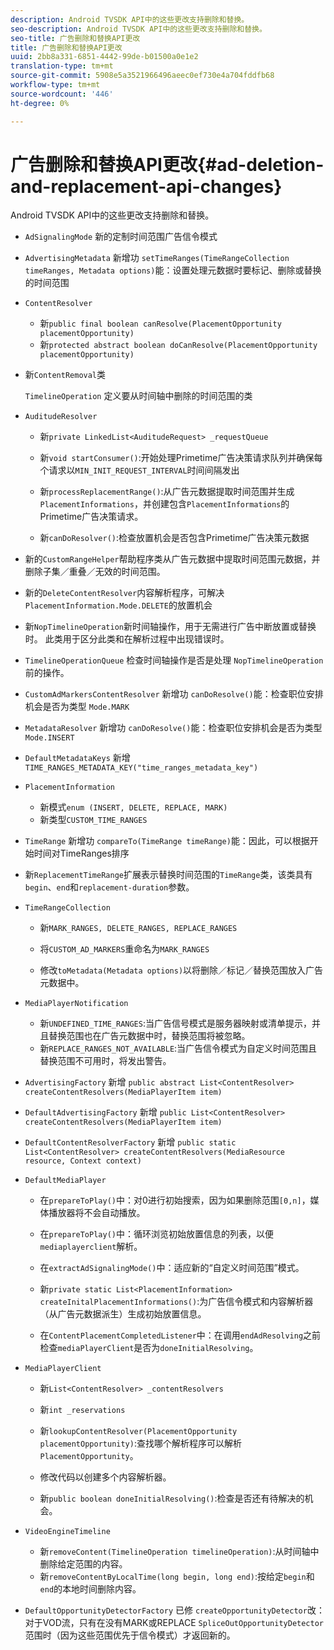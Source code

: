 ```yaml
---
description: Android TVSDK API中的这些更改支持删除和替换。
seo-description: Android TVSDK API中的这些更改支持删除和替换。
seo-title: 广告删除和替换API更改
title: 广告删除和替换API更改
uuid: 2bb8a331-6851-4442-99de-b01500a0e1e2
translation-type: tm+mt
source-git-commit: 5908e5a3521966496aeec0ef730e4a704fddfb68
workflow-type: tm+mt
source-wordcount: '446'
ht-degree: 0%

---
```



# 广告删除和替换API更改{#ad-deletion-and-replacement-api-changes}

Android TVSDK API中的这些更改支持删除和替换。

* `AdSignalingMode` 新的定制时间范围广告信令模式

* `AdvertisingMetadata` 新增功 `setTimeRanges(TimeRangeCollection timeRanges, Metadata options)`能：设置处理元数据时要标记、删除或替换的时间范围

* `ContentResolver`

   * 新`public final boolean canResolve(PlacementOpportunity placementOpportunity)`
   * 新`protected abstract boolean doCanResolve(PlacementOpportunity placementOpportunity)`

* 新`ContentRemoval`类

   `TimelineOperation` 定义要从时间轴中删除的时间范围的类

* `AuditudeResolver`

   * 新`private LinkedList<AuditudeRequest> _requestQueue`
   * 新`void startConsumer()`:开始处理Primetime广告决策请求队列并确保每个请求以`MIN_INIT_REQUEST_INTERVAL`时间间隔发出

   * 新`processReplacementRange()`:从广告元数据提取时间范围并生成`PlacementInformations`，并创建包含`PlacementInformations`的Primetime广告决策请求。

   * 新`canDoResolver()`:检查放置机会是否包含Primetime广告决策元数据

* 新的`CustomRangeHelper`帮助程序类从广告元数据中提取时间范围元数据，并删除子集／重叠／无效的时间范围。

* 新的`DeleteContentResolver`内容解析程序，可解决`PlacementInformation.Mode.DELETE`的放置机会

* 新`NopTimelineOperation`新时间轴操作，用于无需进行广告中断放置或替换时。 此类用于区分此类和在解析过程中出现错误时。

* `TimelineOperationQueue` 检查时间轴操作是否是处理 `NopTimelineOperation` 前的操作。

* `CustomAdMarkersContentResolver` 新增功 `canDoResolve()`能：检查职位安排机会是否为类型  `Mode.MARK`

* `MetadataResolver` 新增功 `canDoResolve()`能：检查职位安排机会是否为类型  `Mode.INSERT`

* `DefaultMetadataKeys` 新增  `TIME_RANGES_METADATA_KEY("time_ranges_metadata_key")`

* `PlacementInformation`

   * 新模式`enum (INSERT, DELETE, REPLACE, MARK)`
   * 新类型`CUSTOM_TIME_RANGES`

* `TimeRange` 新增功 `compareTo(TimeRange timeRange)`能：因此，可以根据开始时间对TimeRanges排序

* 新`ReplacementTimeRange`扩展表示替换时间范围的`TimeRange`类，该类具有`begin`、`end`和`replacement-duration`参数。

* `TimeRangeCollection`

   * 新`MARK_RANGES, DELETE_RANGES, REPLACE_RANGES`
   * 将`CUSTOM_AD_MARKERS`重命名为`MARK_RANGES`

   * 修改`toMetadata(Metadata options)`以将删除／标记／替换范围放入广告元数据中。

* `MediaPlayerNotification`

   * 新`UNDEFINED_TIME_RANGES`:当广告信号模式是服务器映射或清单提示，并且替换范围也在广告元数据中时，替换范围将被忽略。
   * 新`REPLACE_RANGES_NOT_AVAILABLE`:当广告信令模式为自定义时间范围且替换范围不可用时，将发出警告。

* `AdvertisingFactory` 新增  `public abstract List<ContentResolver> createContentResolvers(MediaPlayerItem item)`

* `DefaultAdvertisingFactory` 新增  `public List<ContentResolver> createContentResolvers(MediaPlayerItem item)`

* `DefaultContentResolverFactory` 新增  `public static List<ContentResolver> createContentResolvers(MediaResource resource, Context context)`

* `DefaultMediaPlayer`

   * 在`prepareToPlay()`中：对0进行初始搜索，因为如果删除范围`[0,n]`，媒体播放器将不会自动播放。

   * 在`prepareToPlay()`中：循环浏览初始放置信息的列表，以便`mediaplayerclient`解析。

   * 在`extractAdSignalingMode()`中：适应新的“自定义时间范围”模式。
   * 新`private static List<PlacementInformation> createInitalPlacementInformations()`:为广告信令模式和内容解析器（从广告元数据派生）生成初始放置信息。
   * 在`ContentPlacementCompletedListener`中：在调用`endAdResolving`之前检查`mediaPlayerClient`是否为`doneInitialResolving`。

* `MediaPlayerClient`

   * 新`List<ContentResolver> _contentResolvers`
   * 新`int _reservations`
   * 新`lookupContentResolver(PlacementOpportunity placementOpportunity)`:查找哪个解析程序可以解析`PlacementOpportunity`。

   * 修改代码以创建多个内容解析器。
   * 新`public boolean doneInitialResolving()`:检查是否还有待解决的机会。

* `VideoEngineTimeline`

   * 新`removeContent(TimelineOperation timelineOperation)`:从时间轴中删除给定范围的内容。
   * 新`removeContentByLocalTime(long begin, long end)`:按给定`begin`和`end`的本地时间删除内容。

* `DefaultOpportunityDetectorFactory` 已修 `createOpportunityDetector`改：对于VOD流，只有在没有MARK或REPLACE `SpliceOutOpportunityDetector` 范围时（因为这些范围优先于信令模式）才返回新的。

